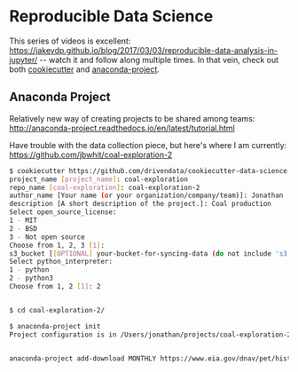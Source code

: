 # Reproducible Data Science

This series of videos is excellent: https://jakevdp.github.io/blog/2017/03/03/reproducible-data-analysis-in-jupyter/ -- watch it and follow along multiple times. In that vein, check out both [cookiecutter](https://drivendata.github.io/cookiecutter-data-science/) and [anaconda-project](http://anaconda-project.readthedocs.io/).

## Anaconda Project

Relatively new way of creating projects to be shared among teams: http://anaconda-project.readthedocs.io/en/latest/tutorial.html

Have trouble with the data collection piece, but here's where I am currently: https://github.com/jbwhit/coal-exploration-2

```bash
$ cookiecutter https://github.com/drivendata/cookiecutter-data-science
project_name [project_name]: coal-exploration
repo_name [coal-exploration]: coal-exploration-2
author_name [Your name (or your organization/company/team)]: Jonathan
description [A short description of the project.]: Coal production
Select open_source_license:
1 - MIT
2 - BSD
3 - Not open source
Choose from 1, 2, 3 [1]:
s3_bucket [[OPTIONAL] your-bucket-for-syncing-data (do not include 's3://')]:
Select python_interpreter:
1 - python
2 - python3
Choose from 1, 2 [1]: 2


$ cd coal-exploration-2/

$ anaconda-project init
Project configuration is in /Users/jonathan/projects/coal-exploration-2/anaconda-project.yml


anaconda-project add-download MONTHLY https://www.eia.gov/dnav/pet/hist_xls/WCRFPUS2w.xls


```




